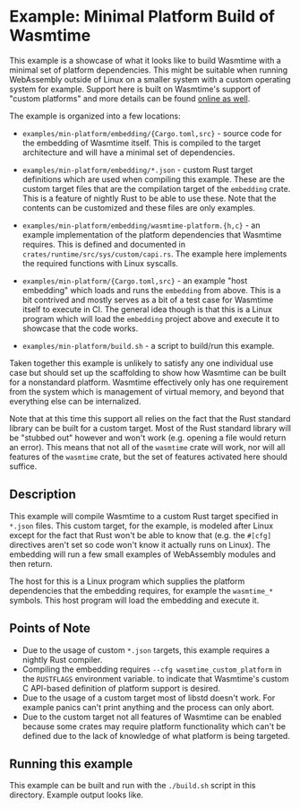 # Example: Minimal Platform Build of Wasmtime

This example is a showcase of what it looks like to build Wasmtime with a
minimal set of platform dependencies. This might be suitable when running
WebAssembly outside of Linux on a smaller system with a custom operating system
for example. Support here is built on Wasmtime's support of "custom platforms"
and more details can be found [online as
well](https://docs.wasmtime.dev/examples-minimal.html).

The example is organized into a few locations:

* `examples/min-platform/embedding/{Cargo.toml,src}` - source code for the
  embedding of Wasmtime itself. This is compiled to the target architecture
  and will have a minimal set of dependencies.

* `examples/min-platform/embedding/*.json` - custom Rust target definitions
  which are used when compiling this example. These are the custom target files
  that are the compilation target of the `embedding` crate. This is a feature
  of nightly Rust to be able to use these. Note that the contents can be
  customized and these files are only examples.

* `examples/min-platform/embedding/wasmtime-platform.{h,c}` - an example
  implementation of the platform dependencies that Wasmtime requires. This
  is defined and documented in `crates/runtime/src/sys/custom/capi.rs`. The
  example here implements the required functions with Linux syscalls.

* `examples/min-platform/{Cargo.toml,src}` - an example "host embedding" which
  loads and runs the `embedding` from above. This is a bit contrived and mostly
  serves as a bit of a test case for Wasmtime itself to execute in CI. The
  general idea though is that this is a Linux program which will load the
  `embedding` project above and execute it to showcase that the code works.

* `examples/min-platform/build.sh` - a script to build/run this example.

Taken together this example is unlikely to satisfy any one individual use case
but should set up the scaffolding to show how Wasmtime can be built for a
nonstandard platform. Wasmtime effectively only has one requirement from the
system which is management of virtual memory, and beyond that everything else
can be internalized.

Note that at this time this support all relies on the fact that the Rust
standard library can be built for a custom target. Most of the Rust standard
library will be "stubbed out" however and won't work (e.g. opening a file would
return an error). This means that not all of the `wasmtime` crate will work, nor
will all features of the `wasmtime` crate, but the set of features activated
here should suffice.

## Description

This example will compile Wasmtime to a custom Rust target specified in
`*.json` files. This custom target, for the example, is modeled after Linux
except for the fact that Rust won't be able to know that (e.g. the `#[cfg]`
directives aren't set so code won't know it actually runs on Linux). The
embedding will run a few small examples of WebAssembly modules and then return.

The host for this is a Linux program which supplies the platform dependencies
that the embedding requires, for example the `wasmtime_*` symbols. This host
program will load the embedding and execute it.

## Points of Note

* Due to the usage of custom `*.json` targets, this example requires a nightly
  Rust compiler.
* Compiling the embedding requires `--cfg wasmtime_custom_platform` in the
  `RUSTFLAGS` environment variable. to indicate that Wasmtime's custom C
  API-based definition of platform support is desired.
* Due to the usage of a custom target most of libstd doesn't work. For example
  panics can't print anything and the process can only abort.
* Due to the custom target not all features of Wasmtime can be enabled because
  some crates may require platform functionality which can't be defined due to
  the lack of knowledge of what platform is being targeted.

## Running this example

This example can be built and run with the `./build.sh` script in this
directory. Example output looks like.

